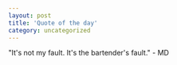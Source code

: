 ```yaml
---
layout: post
title: 'Quote of the day'
category: uncategorized
---
```


"It's not my fault.  It's the bartender's fault." - MD
